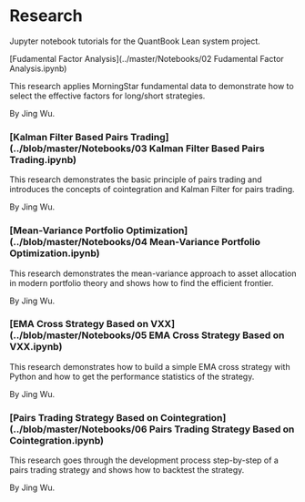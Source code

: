 # Research
Jupyter notebook tutorials for the QuantBook Lean system project.

[Fudamental Factor Analysis](../master/Notebooks/02 Fudamental Factor Analysis.ipynb)

This research applies MorningStar fundamental data to demonstrate how to select the effective factors for long/short strategies. 

By Jing Wu.

### [Kalman Filter Based Pairs Trading](../blob/master/Notebooks/03 Kalman Filter Based Pairs Trading.ipynb)

This research demonstrates the basic principle of pairs trading and introduces the concepts of cointegration and Kalman Filter for pairs trading.

By Jing Wu.

### [Mean-Variance Portfolio Optimization](../blob/master/Notebooks/04 Mean-Variance Portfolio Optimization.ipynb)

This research demonstrates the mean-variance approach to asset allocation in modern portfolio theory and shows how to find the efficient frontier.

By Jing Wu.

### [EMA Cross Strategy Based on VXX](../blob/master/Notebooks/05 EMA Cross Strategy Based on VXX.ipynb)

This research demonstrates how to build a simple EMA cross strategy with Python and how to get the performance statistics of the strategy.

By Jing Wu.

### [Pairs Trading Strategy Based on Cointegration](../blob/master/Notebooks/06 Pairs Trading Strategy Based on Cointegration.ipynb)

This research goes through the development process step-by-step of a pairs trading strategy and shows how to backtest the strategy.

By Jing Wu.